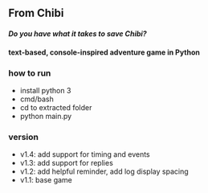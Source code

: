 ## From Chibi
#### *Do you have what it takes to save Chibi?*

#### text-based, console-inspired adventure game in Python

### how to run
* install python 3
* cmd/bash
* cd to extracted folder
* python main.py

### version
* v1.4: add support for timing and events
* v1.3: add support for replies
* v1.2: add helpful reminder, add log display spacing
* v1.1: base game
